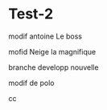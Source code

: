 # Test-2

modif antoine Le boss

mofid Neige la magnifique

branche developp nouvelle

modif de polo


cc